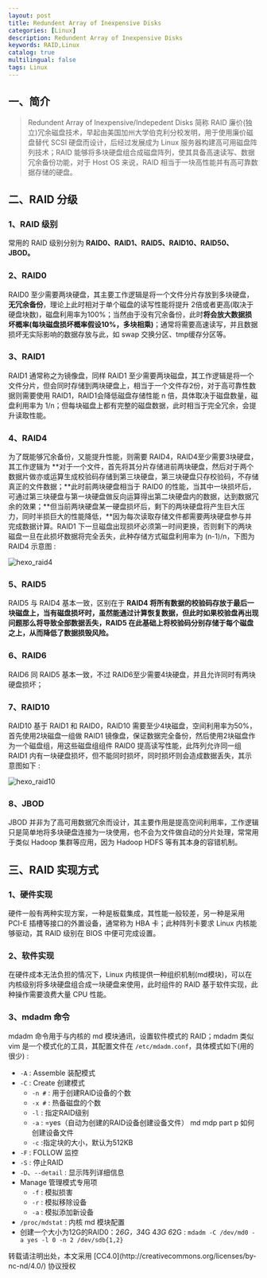 ```yaml
---
layout: post
title: Redundent Array of Inexpensive Disks
categories: [Linux]
description: Redundent Array of Inexpensive Disks
keywords: RAID,Linux
catalog: true
multilingual: false
tags: Linux
---
```



## 一、简介

> Redundent Array of Inexpensive/Indepedent Disks 简称 RAID 廉价(独立)冗余磁盘技术，早起由美国加州大学伯克利分校发明，用于使用廉价磁盘替代 SCSI 硬盘而设计，后经过发展成为 Linux 服务器构建高可用磁盘阵列技术；RAID 能够将多块硬盘组合成磁盘阵列，使其具备高速读写、数据冗余备份功能，对于 Host OS 来说，RAID 相当于一块高性能并有高可靠数据存储的硬盘。

## 二、RAID 分级

### 1、RAID 级别

常用的 RAID 级别分别为 **RAID0、RAID1、RAID5、RAID10、RAID50、JBOD。**

<!--more-->

### 2、RAID0

RAID0 至少需要两块硬盘，其主要工作逻辑是将一个文件分片存放到多块硬盘，**无冗余备份**，理论上此时相对于单个磁盘的读写性能将提升 2倍或者更高(取决于硬盘块数)，磁盘利用率为100%；当然由于没有冗余备份，此时**将会放大数据损坏概率(每块磁盘损坏概率假设10%，多块相乘)**；通常将需要高速读写，并且数据损坏无实际影响的数据存放与此，如 swap 交换分区、tmp缓存分区等。

### 3、RAID1

RAID1 通常称之为镜像盘，同样 RAID1 至少需要两块磁盘，其工作逻辑是将一个文件分片，但会同时存储到两块硬盘上，相当于一个文件存2份，对于高可靠性数据则需要使用 RAID1，RAID1会降低磁盘存储性能 n 倍，具体取决于磁盘数量，磁盘利用率为 1/n；但每块磁盘上都有完整的磁盘数据，此时相当于完全冗余，会提升读取性能。

### 4、RAID4

为了既能够冗余备份，又能提升性能，则需要 RAID4，RAID4至少需要3块硬盘，其工作逻辑为 **对于一个文件，首先将其分片存储进前两块硬盘，然后对于两个数据片做亦或运算生成校验码存储到第三块硬盘，第三块硬盘只存校验码，不存储真正的文件数据；**此时前两块硬盘相当于 RAID0 的性能，当其中一块损坏后，可通过第三块硬盘与第一块硬盘做反向运算得出第二块硬盘内的数据，达到数据冗余的效果；**但当前两块硬盘某一硬盘损坏后，剩下的两块硬盘将产生巨大压力，同时半损巨大的性能降低，**因为每次读取存储文件都需要两块硬盘参与并完成数据计算。RAID1 下一旦磁盘出现损坏必须第一时间更换，否则剩下的两块磁盘一旦在此损坏数据将完全丢失，此种存储方式磁盘利用率为 (n-1)/n，下图为 RAID4 示意图 :

![hexo_raid4](https://mritd.oss.link/markdown/hexo_raid4.png)


### 5、RAID5

RAID5 与 RAID4 基本一致，区别在于 **RAID4 将所有数据的校验码存放于最后一块磁盘上，当有磁盘损坏时，虽然能通过计算恢复数据，但此时如果校验盘再出现问题那么将导致全部数据丢失，RAID5 在此基础上将校验码分别存储于每个磁盘之上，从而降低了数据损毁风险。**

### 6、RAID6

RAID6 同 RAID5 基本一致，不过 RAID6至少需要4块硬盘，并且允许同时有两块硬盘损坏；

### 7、RAID10

RAID10 基于 RAID1 和 RAID0，RAID10 需要至少4块磁盘，空间利用率为50%，首先使用2块磁盘一组做 RAID1 镜像盘，保证数据完全备份，然后使用2块磁盘作为一个磁盘组，用这些磁盘组组件 RAID0 提高读写性能，此阵列允许同一组 RAID1 内有一块硬盘损坏，但不能同时损坏，同时损坏则会造成数据丢失，其示意图如下 :

![hexo_raid10](https://mritd.oss.link/markdown/hexo_raid10.png)

### 8、JBOD

JBOD 并非为了高可用数据冗余而设计，其主要作用是提高空间利用率，工作逻辑只是简单地将多块硬盘连接为一块使用，也不会为文件做自动的分片处理，常常用于类似 Hadoop 集群等应用，因为 Hadoop HDFS 等有其本身的容错机制。

## 三、RAID 实现方式

### 1、硬件实现

硬件一般有两种实现方案，一种是板载集成，其性能一般较差，另一种是采用 PCI-E 插槽等接口的外置设备，通常称为 HBA 卡；此种阵列卡要求 Linux 内核能够驱动，其 RAID 级别在 BIOS 中便可完成设置。

### 2、软件实现

在硬件成本无法负担的情况下，Linux 内核提供一种组织机制(md模块)，可以在内核级别将多块硬盘组合成一块硬盘来使用，此时组件的 RAID 基于软件实现，此种操作需要浪费大量 CPU 性能。

### 3、mdadm 命令

mdadm 命令用于与内核的 md 模块通讯，设置软件模式的 RAID；mdadm 类似 vim 是一个模式化的工具，其配置文件在 `/etc/mdadm.conf`，具体模式如下(用的很少) :

- `-A` : Assemble 装配模式
- `-C` : Create 创建模式
  - `-n #` : 用于创建RAID设备的个数
  - `-x #` : 热备磁盘的个数
  - `-l` : 指定RAID级别
  - `-a` : =yes（自动为创建的RAID设备创建设备文件） md mdp part p 如何创建设备文件
  - `-c` :指定块的大小，默认为512KB
- `-F` : FOLLOW 监控
- `-S` : 停止RAID
- `-D`、`--detail` : 显示阵列详细信息
- Manage 管理模式专用项
  - `-f` : 模拟损害
  - `-r` : 模拟移除设备
  - `-a` : 模拟添加新设备
- `/proc/mdstat` : 内核 md 模块配置
- 创建一个大小为12G的RAID0：2*6G，3*4G 4*3G 6*2G : `mdadm -C /dev/md0 -a yes -l 0 -n 2 /dev/sdb{1,2}`


<audio autoplay="autoplay">
<source src="https://mritd.oss.link/markdown/Cake-By-The Ocean.mp3" type="audio/mpeg" />
Your browser does not support the audio element.
</audio>
转载请注明出处，本文采用 [CC4.0](http://creativecommons.org/licenses/by-nc-nd/4.0/) 协议授权
